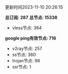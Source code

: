 更新时间2023-11-10 20:26:15

**总订阅: 287**
**总节点: 15338**
- vless节点: 364

**google ping有效节点: 716**
- v2ray节点: 257
- ss节点: 360
- trojan节点: 98
- ssr节点: 1
